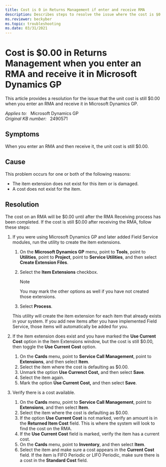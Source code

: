 ```yaml
---
title: Cost is 0 in Returns Management if enter and receive RMA
description: Describes steps to resolve the issue where the cost is $0.00 on a received RMA in Returns Management in Microsoft Dynamics GP.
ms.reviewer: beckyber
ms.topic: troubleshooting
ms.date: 03/31/2021
---
```

# Cost is $0.00 in Returns Management when you enter an RMA and receive it in Microsoft Dynamics GP

This article provides a resolution for the issue that the unit cost is still $0.00 when you enter an RMA and receive it in Microsoft Dynamics GP.

_Applies to:_ &nbsp; Microsoft Dynamics GP  
_Original KB number:_ &nbsp; 2490571

## Symptoms

When you enter an RMA and then receive it, the unit cost is still $0.00.

## Cause

This problem occurs for one or both of the following reasons:

- The item extension does not exist for this item or is damaged.
- A cost does not exist for the item.

## Resolution

The cost on an RMA will be $0.00 until after the RMA Receiving process has been completed. If the cost is still $0.00 after receiving the RMA, follow these steps:

1. If you were using Microsoft Dynamics GP and later added Field Service modules, run the utility to create the item extensions.

    1. On the **Microsoft Dynamics GP** menu, point to **Tools**, point to **Utilities**, point to **Project**, point to **Service Utilities**, and then select **Create Extension Files**.

    2. Select the **Item Extensions** checkbox.

        > [!NOTE]
        > You may mark the other options as well if you have not created those extensions.

    3. Select **Process**.

    This utility will create the item extension for each item that already exists in your system. If you add new items after you have implemented Field Service, those items will automatically be added for you.

2. If the item extension does exist and you have marked the **Use Current Cost** option in the Item Extensions window, but the cost is still $0.00, then toggle the **Use Current Cost** option.

    1. On the **Cards** menu, point to **Service Call Management**, point to **Extensions**, and then select **Item**.
    2. Select the item where the cost is defaulting as $0.00.
    3. Unmark the option **Use Currenct Cost,** and then select **Save**.
    4. Select the item again.
    5. Mark the option **Use Current Cost,** and then select **Save**.

3. Verify there is a cost available.

    1. On the **Cards** menu, point to **Service Call Management**, point to **Extensions**, and then select **Item**.
    2. Select the item where the cost is defaulting as $0.00.
    3. If the option **Use Current Cost** is not marked, verify an amount is in the **Returned Item Cost** field. This is where the system will look to find the cost on the RMA.
    4. If the **Use Current Cost** field is marked, verify the item has a current cost.
    5. On the **Cards** menu, point to **Inventory**, and then select **Item**.
    6. Select the item and make sure a cost appears in the **Current Cost** field. If the item is FIFO Periodic or LIFO Periodic, make sure there is a cost in the **Standard Cost** field.
